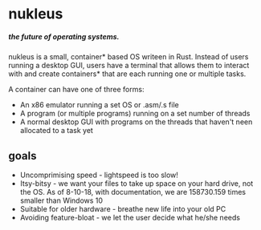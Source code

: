 # nukleus
##### the future of operating systems.

nukleus is a small, container* based OS writeen in Rust. Instead of users running a desktop GUI, users have a terminal that allows them to interact with and create containers* that are each running one or multiple tasks.

A container can have one of three forms:

 - An x86 emulator running a set OS or .asm/.s file
 - A program (or multiple programs) running on a set number of threads
 - A normal desktop GUI with programs on the threads that haven't neen allocated to a task yet

## goals

 - Uncomprimising speed - lightspeed is too slow!
 - Itsy-bitsy - we want your files to take up space on your hard drive, not the OS. As of 8-10-18, with documentation, we are 158730.159 times smaller than Windows 10
 - Suitable for older hardware - breathe new life into your old PC
 - Avoiding feature-bloat - we let the user decide what he/she needs
